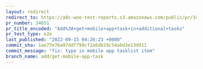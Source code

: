 ```yaml
---
layout: redirect
redirect_to: https://a8c-woo-test-reports.s3.amazonaws.com/public/pr/34651/e2e/index.html
pr_number: 34651
pr_title_encoded: "Add%3A+get+mobile+app+task+in+additional+tasks"
pr_test_type: e2e
last_published: "2022-09-15 04:26:23 +0000"
commit_sha: 1ae77e7ba97ddf799cf2a6db29c54abd3e13d911
commit_message: "fix: typo in mobile app tasklist item"
branch_name: add/get-mobile-app-task
---
```

